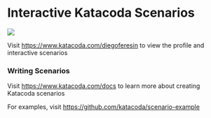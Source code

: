 # Interactive Katacoda Scenarios

[![](http://shields.katacoda.com/katacoda/diegoferesin/count.svg)](https://www.katacoda.com/diegoferesin "Get your profile on Katacoda.com")

Visit https://www.katacoda.com/diegoferesin to view the profile and interactive scenarios

### Writing Scenarios
Visit https://www.katacoda.com/docs to learn more about creating Katacoda scenarios

For examples, visit https://github.com/katacoda/scenario-example
